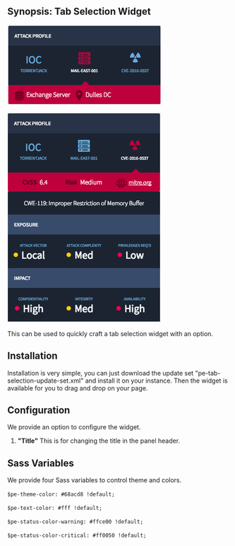 ## Synopsis: Tab Selection Widget

![](../images/pe-tab-selection-1.png)

![](../images/pe-tab-selection-2.png)

This can be used to quickly craft a tab selection widget with an option.

## Installation

Installation is very simple, you can just download the update set "pe-tab-selection-update-set.xml" and install it on your instance. Then the widget is available for you to drag and drop on your page.

## Configuration

We provide an option to configure the widget.

1. **"Title"** This is for changing the title in the panel header.

## Sass Variables

We provide four Sass variables to control theme and colors.

`$pe-theme-color: #68acd8 !default;`

`$pe-text-color: #fff !default;`

`$pe-status-color-warning: #ffce00 !default;`

`$pe-status-color-critical: #ff0050 !default;`